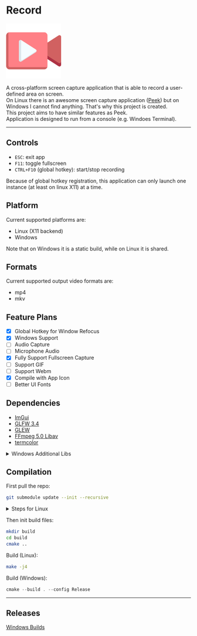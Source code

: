 # Record

<img src="assets/icon.png" width="150" alt="Icon">

A cross-platform screen capture application that is able to record a user-defined area on screen.  
On Linux there is an awesome screen capture application ([Peek](https://github.com/phw/peek)) but on Windows I cannot find anything. That's why this project is created.  
This project aims to have similar features as Peek.  
Application is designed to run from a console (e.g. Windoes Terminal).  

------

## Controls

* `ESC`: exit app  
* `F11`: toggle fullscreen  
* `CTRL+F10` (global hotkey): start/stop recording  

Because of global hotkey registration, this application can only launch one instance (at least on linux X11) at a time.

## Platform  

Current supported platforms are:  
* Linux (X11 backend)  
* Windows  

Note that on Windows it is a static build, while on Linux it is shared.

## Formats

Current supported output video formats are:  
* mp4  
* mkv

## Feature Plans

- [x] Global Hotkey for Window Refocus  
- [x] Windows Support  
- [ ] Audio Capture  
- [ ] Microphone Audio  
- [x] Fully Support Fullscreen Capture  
- [ ] Support GIF  
- [ ] Support Webm  
- [x] Compile with App Icon  
- [ ] Better UI Fonts  

## Dependencies

* [ImGui](https://github.com/ocornut/imgui)  
* [GLFW 3.4](https://github.com/glfw/glfw)  
* [GLEW](http://glew.sourceforge.net/)  
* [FFmpeg 5.0 Libav](https://github.com/FFmpeg/FFmpeg)  
* [termcolor](https://github.com/ikalnytskyi/termcolor)  

<details>
<summary>Windows Additional Libs</summary>

The following libs are required for Windows static build, but should all exist in a standard Windows environment:  
* comdlg32.lib  
* mfplat.lib  
* mfuuid.lib  
* strmiids.lib  
* secur32.lib  
* shlwapi.lib  
* vfw32.lib  
* ws2_32.lib  
* bcrypt.lib  

</details>

## Compilation

First pull the repo:
```bash
git submodule update --init --recursive
```

<details>
<summary>Steps for Linux</summary>

On linux, make sure `ffmpeg` (version 5.0) and related `libav` libraries are installed. If you are not sure:
```bash
ldconfig -p | grep libav
ldconfig -p | grep libsw
```
and look for the following libraries:
* `libavdevice`  
* `libavfilter`  
* `libavformat`  
* `libavcodec`  
* `libswresample`  
* `libswscale`  
* `libavutil`  

If you are not using X11, run following:
```bash
export GDK_BACKEND=x11
```
to force x11 backend.

</details>

Then init build files:
```bash
mkdir build
cd build
cmake ..
```

Build (Linux):
```bash
make -j4
```

Build (Windows):
```powershell
cmake --build . --config Release
```

------

## Releases

[Windows Builds](https://github.com/teamclouday/Record/releases)